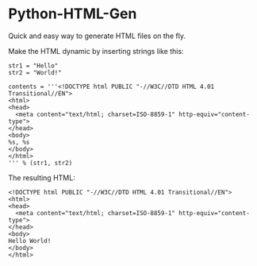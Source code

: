 # Python-HTML-Gen
Quick and easy way to generate HTML files on the fly.

Make the HTML dynamic by inserting strings like this:
```
str1 = "Hello"
str2 = "World!"

contents = '''<!DOCTYPE html PUBLIC "-//W3C//DTD HTML 4.01 Transitional//EN">
<html>
<head>
  <meta content="text/html; charset=ISO-8859-1" http-equiv="content-type">  
</head>
<body>
%s, %s
</body>
</html>
''' % (str1, str2)
```

The resulting HTML:
```
<!DOCTYPE html PUBLIC "-//W3C//DTD HTML 4.01 Transitional//EN">
<html>
<head>
  <meta content="text/html; charset=ISO-8859-1" http-equiv="content-type">  
</head>
<body>
Hello World!
</body>
</html>
```
